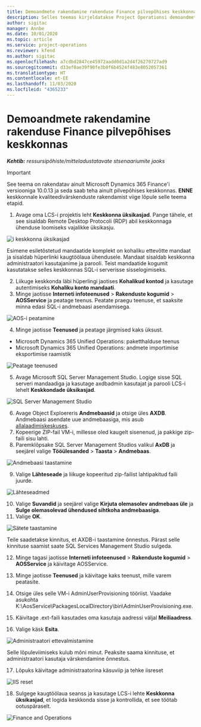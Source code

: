 ```yaml
---
title: Demoandmete rakendamine rakenduse Finance pilvepõhises keskkonnas
description: Selles teemas kirjeldatakse Project Operationsi demoandmete rakendamist Dynamics 365 Finance pilvepõhisesse keskkonda.
author: sigitac
manager: Annbe
ms.date: 10/01/2020
ms.topic: article
ms.service: project-operations
ms.reviewer: kfend
ms.author: sigitac
ms.openlocfilehash: a7cdbd2847ce45972aadd0d1a2d4f26270727ad9
ms.sourcegitcommit: d33ef0ae39f90fe3b0f6b4524f483e8052057361
ms.translationtype: HT
ms.contentlocale: et-EE
ms.lasthandoff: 11/03/2020
ms.locfileid: "4365233"
---
```

# <a name="apply-demo-data-to-a-finance-cloud-hosted-environment"></a>Demoandmete rakendamine rakenduse Finance pilvepõhises keskkonnas

_**Kehtib:** ressursipõhiste/mitteladustatavate stsenaariumite jaoks_

> [!IMPORTANT]
> See teema on rakendatav ainult Microsoft Dynamics 365 Finance'i versiooniga 10.0.13 ja seda saab teha ainult pilvepõhises keskkonnas. **ENNE** keskkonnale kvaliteedivärskenduste rakendamist viige lõpule selle teema etapid.

1. Avage oma LCS-i projektis leht **Keskkonna üksikasjad**. Pange tähele, et see sisaldab Remote Desktop Protocoli (RDP) abil keskkonnaga ühenduse loomiseks vajalikke üksikasju.

![i keskkonna üksikasjad](./media/1EnvironmentDetails.png)

Esimene esiletõstetud mandaatide komplekt on kohaliku ettevõtte mandaat ja sisaldab hüperlinki kaugtöölaua ühendusele. Mandaat sisaldab keskkonna administraatori kasutajanime ja parooli. Teist mandaatide kogumit kasutatakse selles keskkonnas SQL-i serverisse sisselogimiseks.

2. Liikuge keskkonda läbi hüperlingi jaotises **Kohalikud kontod** ja kasutage autentimiseks **Kohaliku konto mandaati**.
3. Minge jaotisse **Interneti infoteenused** > **Rakenduste kogumid** > **AOSService** ja peatage teenus. Peatate praegu teenuse, et saaksite minna edasi SQL-i andmebaasi asendamisega.

![AOS-i peatamine](./media/2StopAOS.png)

4. Minge jaotisse **Teenused** ja peatage järgmised kaks üksust.

- Microsoft Dynamics 365 Unified Operations: paketthalduse teenus
- Microsoft Dynamics 365 Unified Operations: andmete importimise eksportimise raamistik

![Peatage teenused](./media/3StopServices.png)

5. Avage Microsoft SQL Server Management Studio. Logige sisse SQL serveri mandaadiga ja kasutage axdbadmin kasutajat ja parooli LCS-i lehelt **Keskkondade üksikasjad**.

![SQL Server Management Studio](./media/4SSMS.png)

6. Avage Object Exploereris **Andmebaasid** ja otsige üles **AXDB**. Andmebaasi asendate uue andmebaasiga, mis asub [allalaadimiskeskuses](https://download.microsoft.com/download/1/a/3/1a314bd2-b082-4a87-abdc-1ba26c92b63d/ProjOpsDemoDataFOGARelease.zip). 
7. Kopeerige ZIP-fail VM-i, millesse oled kaugelt sisenenud, ja pakkige zip-faili sisu lahti.
8. Paremklõpsake SQL Server Management Studios valikul **AxDB** ja seejärel valige **Tööülesanded** > **Taasta** > **Andmebaas**.

![Andmebaasi taastamine](./media/5RestoreDatabase.png)

9. Valige **Lähteseade** ja liikuge kopeeritud zip-failist lahtipakitud faili juurde.

![Lähteseadmed](./media/6SourceDevice.png)

10. Valige **Suvandid** ja seejärel valige **Kirjuta olemasolev andmebaas üle** ja **Sulge olemasolevad ühendused sihtkoha andmebaasiga**. 
11. Valige **OK**.

![Sätete taastamine](./media/7RestoreSetting.png)

Teile saadetakse kinnitus, et AXDB-i taastamine õnnestus. Pärast selle kinnituse saamist saate SQL Services Management Studio sulgeda.

12. Minge tagasi jaotisse **Interneti infoteenused** > **Rakenduste kogumid** > **AOSService** ja käivitage AOSService.
13. Minge jaotisse **Teenused** ja käivitage kaks teenust, mille varem peatasite.

14. Otsige üles selle VM-i AdminUserProvisioning tööriist. Vaadake asukohta K:\AosService\PackagesLocalDirectory\bin\AdminUserProvisioning.exe.
15. Käivitage .ext-faili kasutades oma kasutaja aadressi väljal **Meiliaadress**. 
16. Valige käsk **Esita**.

![Administraatori ettevalmistamine](./media/8AdminUserProvisioning.png)

Selle lõpuleviimiseks kulub mõni minut. Peaksite saama kinnituse, et administraatori kasutaja värskendamine õnnestus.

17. Lõpuks käivitage administraatorina käsuviip ja tehke iisreset

![IIS reset](./media/9IISReset.png)

18. Sulgege kaugtöölaua seanss ja kasutage LCS-i lehte **Keskkonna üksikasjad**, et logida keskkonda sisse ja kontrollida, et see töötab ootuspäraselt.

![Finance and Operations](./media/10FinanceAndOperations.png)
